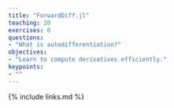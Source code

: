 ```yaml
---
title: "ForwardDiff.jl"
teaching: 20
exercises: 0
questions:
- "What is autodifferentiation?"
objectives:
- "Learn to compute derivatives efficiently."
keypoints:
- ""
---
```


{% include links.md %}
